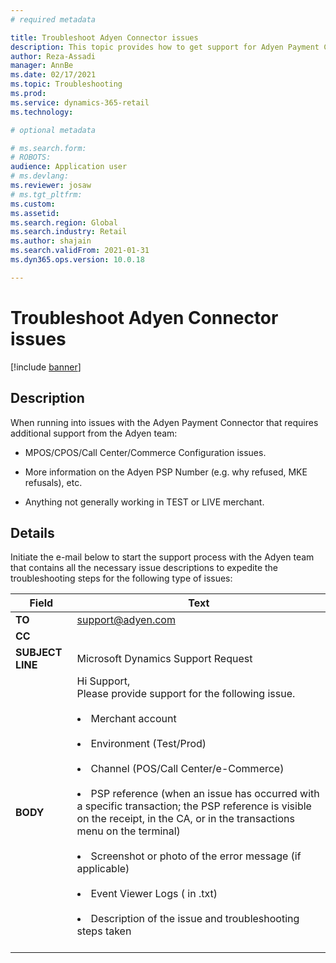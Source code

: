 ```yaml
---
# required metadata

title: Troubleshoot Adyen Connector issues
description: This topic provides how to get support for Adyen Payment Connector issues. 
author: Reza-Assadi
manager: AnnBe
ms.date: 02/17/2021
ms.topic: Troubleshooting
ms.prod: 
ms.service: dynamics-365-retail
ms.technology: 

# optional metadata

# ms.search.form: 
# ROBOTS: 
audience: Application user
# ms.devlang: 
ms.reviewer: josaw
# ms.tgt_pltfrm: 
ms.custom: 
ms.assetid: 
ms.search.region: Global
ms.search.industry: Retail
ms.author: shajain
ms.search.validFrom: 2021-01-31
ms.dyn365.ops.version: 10.0.18

---
```


# Troubleshoot Adyen Connector issues

[!include [banner](includes/banner.md)]

## Description
When running into issues with the Adyen Payment Connector that requires
additional support from the Adyen team: 

-   MPOS/CPOS/Call Center/Commerce Configuration issues.

-   More information on the Adyen PSP Number (e.g. why refused, MKE refusals), etc.

-   Anything not generally working in TEST or LIVE merchant.

## Details
Initiate the e-mail below to start the support process with the
Adyen team that contains all the necessary issue descriptions to
expedite the troubleshooting steps for the following type of issues:

| Field            | Text              |
|------------------|-------------------|
| **TO**           | support@adyen.com |
| **CC**           |                   |
| **SUBJECT LINE** | Microsoft Dynamics Support Request |
| **BODY** | Hi Support,</br>Please provide support for the following issue.</br></br><li>Merchant account</li></br><li>Environment (Test/Prod)</li></br><li>Channel (POS/Call Center/e-Commerce)</li></br><li>PSP reference (when an issue has occurred with a specific transaction; the PSP reference is visible on the receipt, in the CA, or in the transactions menu on the terminal)</li></br><li>Screenshot or photo of the error message (if applicable)</li></br><li>Event Viewer Logs ( in .txt)</li></br><li>Description of the issue and troubleshooting steps taken</li></br> |
